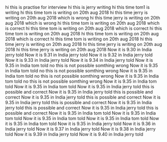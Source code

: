 hi this is practise for interview
hi this is jerry writing
hi this time tom1 is writing
hi this time tom  is writing on 20th  aug 2018
hi this time jerry  is writing on 20th  aug 2018 which is wrong
hi this time jerry  is writing on 20th  aug 2018 which is wrong
hi this time tom  is writing on 20th  aug 2018 which is correct
hi this time tom  is writing on 20th  aug 2018 which is correct
hi this time tom  is writing on 20th  aug 2018
hi this time tom  is writing on 20th  aug 2018 which is correct 
hi this time tom  is writing on 20th  aug 2018
hi this time jerry  is writing on 20th  aug 2018
hi this time jerry  is writing on 20th  aug 2018
hi this time jerry  is writing on 20th  aug 2018
Now it is 9.30 in India jerry told
Now it is 9.31 in India jerry told
Now it is 9.32 in India jerry told
Now it is 9.33 in India jerry told
Now it is 9.34 in India jerry told
Now it is 9.35 in India tom told no this is not possible somthing wrong
Now it is 9.35 in India tom told no this is not possible somthing wrong
Now it is 9.35 in India tom told no this is not possible somthing wrong
Now it is 9.35 in India tom told no this is not possible somthing wrong
Now it is 9.35 in India tom told
Now it is 9.35 in India tom told
Now it is 9.35 in India jerry told this is possible and correct
Now it is 9.35 in India jerry told this is possible and correct
Now it is 9.35 in India jerry told this is possible and correct
Now it is 9.35 in India jerry told this is possible and correct
Now it is 9.35 in India jerry told this is possible and correct
Now it is 9.35 in India jerry told this is possible and correct
Now it is 9.35 in India tom told
Now it is 9.35 in India tom told
Now it is 9.35 in India tom told
Now it is 9.35 in India tom told
Now it is 9.35 in India tom told
Now it is 9.35 in India jerry told
Now it is 9.36 in India jerry told
Now it is 9.37 in India jerry told
Now it is 9.38 in India jerry told
Now it is 9.39 in India jerry told
Now it is 9.40 in India jerry told
